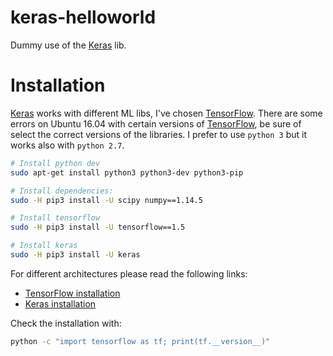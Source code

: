 # keras-helloworld
Dummy use of the [Keras] lib.

# Installation
[Keras] works with different ML libs, I've chosen [TensorFlow].
There are some errors on Ubuntu 16.04 with certain versions of [TensorFlow], be sure of select the correct versions of the libraries.
I prefer to use `python 3` but it works also with `python 2.7`.

```sh
# Install python dev
sudo apt-get install python3 python3-dev python3-pip

# Install dependencies:
sudo -H pip3 install -U scipy numpy==1.14.5

# Install tensorflow
sudo -H pip3 install -U tensorflow==1.5

# Install keras
sudo -H pip3 install -U keras
```

For different architectures please read the following links:
- [TensorFlow installation](https://www.tensorflow.org/install/)
- [Keras installation](https://keras.io/#installation)

Check the installation with:
```sh
python -c "import tensorflow as tf; print(tf.__version__)"
```

[//]: # (Links used in the body)

   [TensorFlow]: <https://tensorflow.org>
   [Keras]: <https://keras.io>
